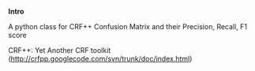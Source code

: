 **Intro**

A python class for CRF++ Confusion Matrix and their Precision, Recall, F1 score

CRF++: Yet Another CRF toolkit (http://crfpp.googlecode.com/svn/trunk/doc/index.html)